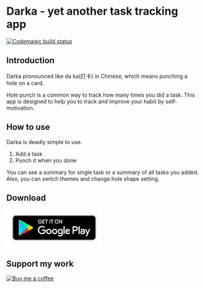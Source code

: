 # Darka - yet another task tracking app

[![Codemagic build status](https://api.codemagic.io/apps/5ccf97a9443815000aa21902/5ccf97a9443815000aa21901/status_badge.svg)](https://codemagic.io/apps/5ccf97a9443815000aa21902/5ccf97a9443815000aa21901/latest_build)

## Introduction

Darka pronounced like da ka(打卡) in Chinese, which means punching a hole on a card.

Hole punch is a common way to track how many times you did a task. This app is designed to help you to track and improve your habit by self-motivation.

## How to use

Darka is deadly simple to use. 
1. Add a task
2. Punch it when you done

You can see a summary for single task or a summary of all tasks you added. Also, you can switch themes and change hole shape setting.

## Download
[![Play Store Badge](/assets/badges/google-play-badge.png)](https://play.google.com/store/apps/details?id=club.swimmingbeaver.darka)

## Support my work
[![Buy me a coffee](https://cdn.buymeacoffee.com/buttons/default-blue.png)](https://www.buymeacoffee.com/linusyoung)
